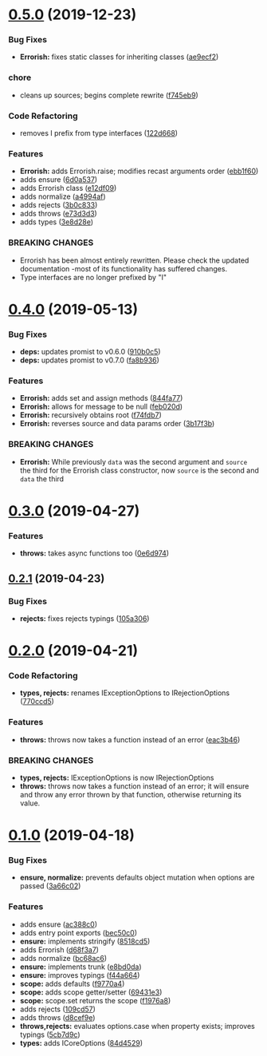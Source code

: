 # [0.5.0](https://github.com/rafamel/errorish/compare/v0.4.0...v0.5.0) (2019-12-23)


### Bug Fixes

* **Errorish:** fixes static classes for inheriting classes ([ae9ecf2](https://github.com/rafamel/errorish/commit/ae9ecf2adedec9f66240d81f2dd1f0fcbacca399))


### chore

* cleans up sources; begins complete rewrite ([f745eb9](https://github.com/rafamel/errorish/commit/f745eb957b3b69240075f16545c27d796161c1cb))


### Code Refactoring

* removes I prefix from type interfaces ([122d668](https://github.com/rafamel/errorish/commit/122d66849bad51b9f7fcc49be2fa8df9501689d9))


### Features

* **Errorish:** adds Errorish.raise; modifies recast arguments order ([ebb1f60](https://github.com/rafamel/errorish/commit/ebb1f602107ca2aad45e0c8d7148874d41ca2fbc))
* adds ensure ([6d0a537](https://github.com/rafamel/errorish/commit/6d0a5375d151c17cdec4e32a740cc2abb7606344))
* adds Errorish class ([e12df09](https://github.com/rafamel/errorish/commit/e12df0963b51ed5d7cedebbbe5a38bd3bd8f19b9))
* adds normalize ([a4994af](https://github.com/rafamel/errorish/commit/a4994af3c23dac39709baa2a686d275b9ea4e45f))
* adds rejects ([3b0c833](https://github.com/rafamel/errorish/commit/3b0c8335ccaf9f2a08dc29e10612dea97f13223a))
* adds throws ([e73d3d3](https://github.com/rafamel/errorish/commit/e73d3d30275088ebb22c95ac8c2f1b9c13096413))
* adds types ([3e8d28e](https://github.com/rafamel/errorish/commit/3e8d28ec6e1cd2bcfa74deefa5b83892c73043bc))


### BREAKING CHANGES

* Errorish has been almost entirely rewritten. Please check the updated documentation
-most of its functionality has suffered changes.
* Type interfaces are no longer prefixed by "I"



# [0.4.0](https://github.com/rafamel/errorish/compare/v0.3.0...v0.4.0) (2019-05-13)


### Bug Fixes

* **deps:** updates promist to v0.6.0 ([910b0c5](https://github.com/rafamel/errorish/commit/910b0c5))
* **deps:** updates promist to v0.7.0 ([fa8b936](https://github.com/rafamel/errorish/commit/fa8b936))


### Features

* **Errorish:** adds set and assign methods ([844fa77](https://github.com/rafamel/errorish/commit/844fa77))
* **Errorish:** allows for message to be null ([feb020d](https://github.com/rafamel/errorish/commit/feb020d))
* **Errorish:** recursively obtains root ([f74fdb7](https://github.com/rafamel/errorish/commit/f74fdb7))
* **Errorish:** reverses source and data params order ([3b17f3b](https://github.com/rafamel/errorish/commit/3b17f3b))


### BREAKING CHANGES

* **Errorish:** While previously `data` was the second argument and `source` the third for the
Errorish class constructor, now `source` is the second and `data` the third



# [0.3.0](https://github.com/rafamel/errorish/compare/v0.2.1...v0.3.0) (2019-04-27)


### Features

* **throws:** takes async functions too ([0e6d974](https://github.com/rafamel/errorish/commit/0e6d974))



## [0.2.1](https://github.com/rafamel/errorish/compare/v0.2.0...v0.2.1) (2019-04-23)


### Bug Fixes

* **rejects:** fixes rejects typings ([105a306](https://github.com/rafamel/errorish/commit/105a306))



# [0.2.0](https://github.com/rafamel/errorish/compare/v0.1.0...v0.2.0) (2019-04-21)


### Code Refactoring

* **types, rejects:** renames IExceptionOptions to IRejectionOptions ([770ccd5](https://github.com/rafamel/errorish/commit/770ccd5))


### Features

* **throws:** throws now takes a function instead of an error ([eac3b46](https://github.com/rafamel/errorish/commit/eac3b46))


### BREAKING CHANGES

* **types, rejects:** IExceptionOptions is now IRejectionOptions
* **throws:** throws now takes a function instead of an error; it will ensure and throw any error
thrown by that function, otherwise returning its value.



# [0.1.0](https://github.com/rafamel/errorish/compare/d68f3a7...v0.1.0) (2019-04-18)


### Bug Fixes

* **ensure, normalize:** prevents defaults object mutation when options are passed ([3a66c02](https://github.com/rafamel/errorish/commit/3a66c02))


### Features

* adds ensure ([ac388c0](https://github.com/rafamel/errorish/commit/ac388c0))
* adds entry point exports ([bec50c0](https://github.com/rafamel/errorish/commit/bec50c0))
* **ensure:** implements stringify ([8518cd5](https://github.com/rafamel/errorish/commit/8518cd5))
* adds Errorish ([d68f3a7](https://github.com/rafamel/errorish/commit/d68f3a7))
* adds normalize ([bc68ac6](https://github.com/rafamel/errorish/commit/bc68ac6))
* **ensure:** implements trunk ([e8bd0da](https://github.com/rafamel/errorish/commit/e8bd0da))
* **ensure:** improves typings ([f44a664](https://github.com/rafamel/errorish/commit/f44a664))
* **scope:** adds defaults ([f9770a4](https://github.com/rafamel/errorish/commit/f9770a4))
* **scope:** adds scope getter/setter ([69431e3](https://github.com/rafamel/errorish/commit/69431e3))
* **scope:** scope.set returns the scope ([f1976a8](https://github.com/rafamel/errorish/commit/f1976a8))
* adds rejects ([109cd57](https://github.com/rafamel/errorish/commit/109cd57))
* adds throws ([d8cef9e](https://github.com/rafamel/errorish/commit/d8cef9e))
* **throws,rejects:** evaluates options.case when property exists; improves typings ([5cb7d9c](https://github.com/rafamel/errorish/commit/5cb7d9c))
* **types:** adds ICoreOptions ([84d4529](https://github.com/rafamel/errorish/commit/84d4529))




